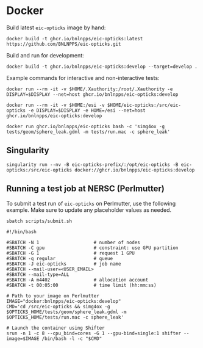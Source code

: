 
# Docker

Build latest `eic-opticks` image by hand:

```shell
docker build -t ghcr.io/bnlnpps/eic-opticks:latest https://github.com/BNLNPPS/eic-opticks.git
```

Build and run for development:

```shell
docker build -t ghcr.io/bnlnpps/eic-opticks:develop --target=develop .
```

Example commands for interactive and non-interactive tests:

```shell
docker run --rm -it -v $HOME/.Xauthority:/root/.Xauthority -e DISPLAY=$DISPLAY --net=host ghcr.io/bnlnpps/eic-opticks:develop

docker run --rm -it -v $HOME:/esi -v $HOME/eic-opticks:/src/eic-opticks -e DISPLAY=$DISPLAY -e HOME=/esi --net=host ghcr.io/bnlnpps/eic-opticks:develop

docker run ghcr.io/bnlnpps/eic-opticks bash -c 'simg4ox -g tests/geom/sphere_leak.gdml -m tests/run.mac -c sphere_leak'
```


## Singularity

```shell
singularity run --nv -B eic-opticks-prefix/:/opt/eic-opticks -B eic-opticks:/src/eic-opticks docker://ghcr.io/bnlnpps/eic-opticks:develop
```


## Running a test job at NERSC (Perlmutter)

To submit a test run of `eic-opticks` on Perlmutter, use the following example. Make sure to update
any placeholder values as needed.

```
sbatch scripts/submit.sh
```

```
#!/bin/bash

#SBATCH -N 1                    # number of nodes
#SBATCH -C gpu                  # constraint: use GPU partition
#SBATCH -G 1                    # request 1 GPU
#SBATCH -q regular              # queue
#SBATCH -J eic-opticks          # job name
#SBATCH --mail-user=<USER_EMAIL>
#SBATCH --mail-type=ALL
#SBATCH -A m4402                # allocation account
#SBATCH -t 00:05:00             # time limit (hh:mm:ss)

# Path to your image on Perlmutter
IMAGE="docker:bnlnpps/eic-opticks:develop"
CMD='cd /src/eic-opticks && simg4ox -g $OPTICKS_HOME/tests/geom/sphere_leak.gdml -m $OPTICKS_HOME/tests/run.mac -c sphere_leak'

# Launch the container using Shifter
srun -n 1 -c 8 --cpu_bind=cores -G 1 --gpu-bind=single:1 shifter --image=$IMAGE /bin/bash -l -c "$CMD"
```
